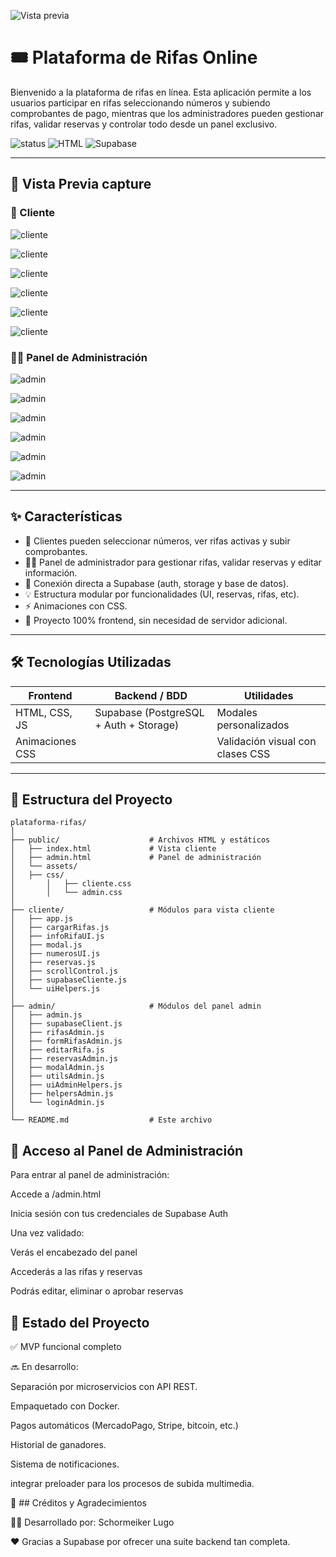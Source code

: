![Vista previa](assets/logo-admin.png)

# 🎟️ Plataforma de Rifas Online

Bienvenido a la plataforma de rifas en línea. Esta aplicación permite a los usuarios participar en rifas seleccionando números y subiendo comprobantes de pago, mientras que los administradores pueden gestionar rifas, validar reservas y controlar todo desde un panel exclusivo.

![status](https://img.shields.io/badge/status-en%20desarrollo-yellow)
![HTML](https://img.shields.io/badge/Frontend-HTML%2FCSS%2FJS-blue)
![Supabase](https://img.shields.io/badge/Backend-Supabase-lightgreen)

---

## 🚀 Vista Previa capture

### 🧑 Cliente

![cliente](assets/capture/cliente/1.png)

![cliente](assets/capture/cliente/2.png)

![cliente](assets/capture/cliente/3.png)

![cliente](assets/capture/cliente/4.png)

![cliente](assets/capture/cliente/5.png)

![cliente](assets/capture/cliente/6.png)



### 👨‍💻 Panel de Administración


![admin](assets/capture/admin/1.png)

![admin](assets/capture/admin/3.png)

![admin](assets/capture/admin/4.png)

![admin](assets/capture/admin/5.png)

![admin](assets/capture/admin/6.png)

![admin](assets/capture/admin/7.png)

---

## ✨ Características

- 🎯 Clientes pueden seleccionar números, ver rifas activas y subir comprobantes.
- 🧑‍💼 Panel de administrador para gestionar rifas, validar reservas y editar información.
- 💾 Conexión directa a Supabase (auth, storage y base de datos).
- 💡 Estructura modular por funcionalidades (UI, reservas, rifas, etc).
- ⚡ Animaciones con CSS.
- 📁 Proyecto 100% frontend, sin necesidad de servidor adicional.

---

## 🛠️ Tecnologías Utilizadas

| Frontend       | Backend / BDD   | Utilidades       |
|----------------|------------------|------------------|
| HTML, CSS, JS  | Supabase (PostgreSQL + Auth + Storage) | Modales personalizados |
| Animaciones CSS | | Validación visual con clases CSS |

---

## 📁 Estructura del Proyecto

```plaintext
plataforma-rifas/
│
├── public/                    # Archivos HTML y estáticos
│   ├── index.html             # Vista cliente
│   ├── admin.html             # Panel de administración
│   └── assets/
│   ├── css/
│       │   ├── cliente.css
│       │   └── admin.css
│
├── cliente/                   # Módulos para vista cliente
│   ├── app.js
│   ├── cargarRifas.js
│   ├── infoRifaUI.js
│   ├── modal.js
│   ├── numerosUI.js
│   ├── reservas.js
│   ├── scrollControl.js
│   ├── supabaseCliente.js
│   └── uiHelpers.js
│
├── admin/                     # Módulos del panel admin
│   ├── admin.js
│   ├── supabaseClient.js
│   ├── rifasAdmin.js
│   ├── formRifasAdmin.js
│   ├── editarRifa.js
│   ├── reservasAdmin.js
│   ├── modalAdmin.js
│   ├── utilsAdmin.js
│   ├── uiAdminHelpers.js
│   ├── helpersAdmin.js
│   └── loginAdmin.js
│
└── README.md                  # Este archivo
``` 
## 🔐 Acceso al Panel de Administración

Para entrar al panel de administración:

Accede a /admin.html

Inicia sesión con tus credenciales de Supabase Auth

Una vez validado:

Verás el encabezado del panel

Accederás a las rifas y reservas

Podrás editar, eliminar o aprobar reservas

## 🧪 Estado del Proyecto

✅ MVP funcional completo

🔜 En desarrollo:

 Separación por microservicios con API REST.

 Empaquetado con Docker.

 Pagos automáticos (MercadoPago, Stripe, bitcoin, etc.)

 Historial de ganadores.

 Sistema de notificaciones.

 integrar preloader para los procesos de subida multimedia.

🧠 ## Créditos y Agradecimientos

🧑‍💻 Desarrollado por: Schormeiker Lugo

❤️ Gracias a Supabase por ofrecer una suite backend tan completa.
